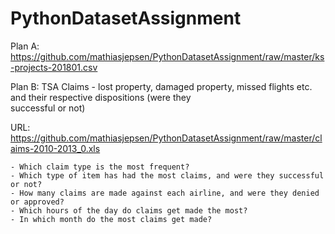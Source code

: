 # PythonDatasetAssignment

Plan A: https://github.com/mathiasjepsen/PythonDatasetAssignment/raw/master/ks-projects-201801.csv

Plan B: TSA Claims - lost property, damaged property, missed flights etc. and their respective dispositions (were they      
        successful or not)
        
  URL: https://github.com/mathiasjepsen/PythonDatasetAssignment/raw/master/claims-2010-2013_0.xls
  
    - Which claim type is the most frequent?
    - Which type of item has had the most claims, and were they successful or not?
    - How many claims are made against each airline, and were they denied or approved?
    - Which hours of the day do claims get made the most?
    - In which month do the most claims get made?
